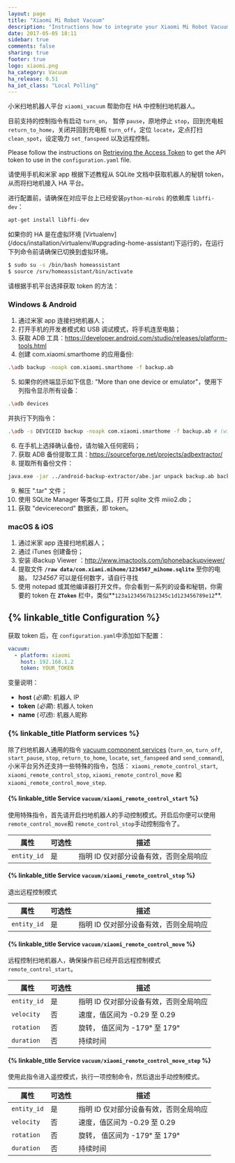 ```yaml
---
layout: page
title: "Xiaomi Mi Robot Vacuum"
description: "Instructions how to integrate your Xiaomi Mi Robot Vacuum within Home Assistant."
date: 2017-05-05 18:11
sidebar: true
comments: false
sharing: true
footer: true
logo: xiaomi.png
ha_category: Vacuum
ha_release: 0.51
ha_iot_class: "Local Polling"
---
```


小米扫地机器人平台 `xiaomi_vacuum` 帮助你在 HA 中控制扫地机器人。

目前支持的控制指令有启动 `turn_on`， 暂停 `pause`，原地停止 `stop`，回到充电桩 `return_to_home`，关闭并回到充电桩 `turn_off`，定位 `locate`，定点打扫 `clean_spot`，设定吸力 `set_fanspeed` 以及远程控制。

Please follow the instructions on [Retrieving the Access Token](/components/xiaomi/#retrieving-the-access-token) to get the API token to use in the `configuration.yaml` file.

请使用手机和米家 app 根据下述教程从 SQLite 文档中获取机器人的秘钥 token，从而将扫地机接入 HA 平台。

进行配置前，请确保在对应平台上已经安装`python-mirobi` 的依赖库 `libffi-dev`：

```bash
apt-get install libffi-dev
```

<p class='note warning'>
如果你的 HA 是在虚拟环境 [Virtualenv](/docs/installation/virtualenv/#upgrading-home-assistant)下运行的，在运行下列命令前请确保已切换到虚拟环境。</p>

```bash
$ sudo su -s /bin/bash homeassistant
$ source /srv/homeassistant/bin/activate
```

请根据手机平台选择获取 token 的方法：

### Windows & Android
1. 通过米家 app 连接扫地机器人；
2. 打开手机的开发者模式和 USB 调试模式，将手机连至电脑；
3. 获取 ADB 工具：https://developer.android.com/studio/releases/platform-tools.html
4. 创建 com.xiaomi.smarthome 的应用备份:

```bash
.\adb backup -noapk com.xiaomi.smarthome -f backup.ab
```
5. 如果你的终端显示如下信息: "More than one device or emulator"，使用下列指令显示所有设备：
```bash
.\adb devices
```
并执行下列指令：

```bash
.\adb -s DEVICEID backup -noapk com.xiaomi.smarthome -f backup.ab # (with DEVICEID the device id from the previous command)
```
6. 在手机上选择确认备份，请勿输入任何密码；
7. 获取 ADB 备份提取工具：https://sourceforge.net/projects/adbextractor/
8. 提取所有备份文件：

```bash
java.exe -jar ../android-backup-extractor/abe.jar unpack backup.ab backup.tar ""
```
9. 解压 ".tar" 文件；
10. 使用 SQLite Manager 等类似工具，打开 sqlite 文件 miio2.db；
11. 获取 "devicerecord" 数据表，即 token。


### macOS & iOS
1. 通过米家 app 连接扫地机器人；
2. 通过 iTunes 创建备份；
3. 安装 iBackup Viewer ：http://www.imactools.com/iphonebackupviewer/
4. 提取文件 **`/raw data/com.xiami.mihome/1234567_mihome.sqlite`** 至你的电脑， _1234567_ 可以是任何数字，请自行寻找
5. 使用 notepad 或其他编译器打开文件。你会看到一系列的设备和秘钥，你需要的 token 在 **`ZToken`** 栏中，类似**`123a1234567b12345c1d123456789e12`**.

## {% linkable_title Configuration %}
获取 token 后，在 `configuration.yaml`中添加如下配置：

```yaml
vacuum:
  - platform: xiaomi
    host: 192.168.1.2
    token: YOUR_TOKEN
```

变量说明：
- **host** (*必需*): 机器人 IP
- **token** (*必需*): 机器人 token
- **name** (*可选*): 机器人昵称


### {% linkable_title Platform services %}

除了扫地机器人通用的指令 [vacuum component services](/components/vacuum#component-services) (`turn_on`, `turn_off`, `start_pause`, `stop`, `return_to_home`, `locate`, `set_fanspeed` and `send_command`), 小米平台另外还支持一些特殊的指令，包括：
`xiaomi_remote_control_start`, `xiaomi_remote_control_stop`, `xiaomi_remote_control_move` 和 `xiaomi_remote_control_move_step`.

#### {% linkable_title Service `vacuum/xiaomi_remote_control_start` %}

使用特殊指令，首先请开启扫地机器人的手动控制模式。开启后你便可以使用`remote_control_move`和 `remote_control_stop`手动控制指令了。

| 属性    | 可选性 | 描述                                           |
|---------------------------|----------|-------------------------------------------------------|
| `entity_id`               |      是 | 指明 ID 仅对部分设备有效，否则全局响应        |

#### {% linkable_title Service `vacuum/xiaomi_remote_control_stop` %}

退出远程控制模式

| 属性    | 可选性 | 描述                                           |
|---------------------------|----------|-------------------------------------------------------|
| `entity_id`               |      是 | 指明 ID 仅对部分设备有效，否则全局响应        |

#### {% linkable_title Service `vacuum/xiaomi_remote_control_move` %}

远程控制扫地机器人，确保操作前已经开启远程控制模式 `remote_control_start`。

| 属性    | 可选性 | 描述                                           |
|---------------------------|----------|-------------------------------------------------------|
| `entity_id`               |      是 | 指明 ID 仅对部分设备有效，否则全局响应        |
| `velocity`                |       否 | 速度，值区间为 -0.29 至 0.29                        |
| `rotation`                |       否 | 旋转， 值区间为 -179° 至 179°       |
| `duration`                |       否 | 持续时间     |


#### {% linkable_title Service `vacuum/xiaomi_remote_control_move_step` %}

使用此指令进入遥控模式，执行一项控制命令，然后退出手动控制模式。

| 属性    | 可选性 | 描述                                           |
|---------------------------|----------|-------------------------------------------------------|
| `entity_id`               |      是 | 指明 ID 仅对部分设备有效，否则全局响应        |
| `velocity`                |       否 | 速度，值区间为 -0.29 至 0.29                        |
| `rotation`                |       否 | 旋转， 值区间为 -179° 至 179°        |
| `duration`                |       否 | 持续时间     |


